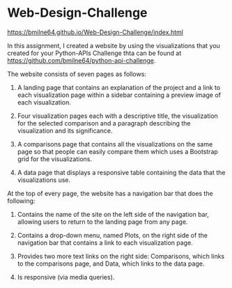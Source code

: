 # Web-Design-Challenge

https://bmilne64.github.io/Web-Design-Challenge/index.html

In this assignment, I created a website by using the visualizations that you created for your Python-APIs Challenge thta can be found at https://github.com/bmilne64/python-api-challenge.

The website consists of seven pages as follows:

1) A landing page that contains an explanation of the project and a link to each visualization page within a sidebar containing a preview image of each visualization. 

2) Four visualization pages each with a descriptive title, the visualization for the selected comparison and a paragraph describing the visualization and its significance.

3) A comparisons page that contains all the visualizations on the same page so that people can easily compare them which uses a Bootstrap grid for the visualizations. 

4) A data page that displays a responsive table containing the data that the visualizations use. 

At the top of every page, the website has a navigation bar that does the following:

1) Contains the name of the site on the left side of the navigation bar, allowing users to return to the landing page from any page.

2) Contains a drop-down menu, named Plots, on the right side of the navigation bar that contains a link to each visualization page.

3) Provides two more text links on the right side: Comparisons, which links to the comparisons page, and Data, which links to the data page.

4) Is responsive (via media queries). 


